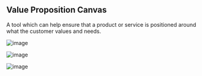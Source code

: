 Value Proposition Canvas
-----------------------------------------------
A tool which can help ensure that a product or service is positioned around what the customer values and needs.

![image](https://user-images.githubusercontent.com/77535395/122365917-4cbd3380-cf85-11eb-91c4-fe579b910fc8.png)

![image](https://user-images.githubusercontent.com/77535395/122365980-5a72b900-cf85-11eb-9fb4-6bc60186aaf3.png)

![image](https://user-images.githubusercontent.com/77535395/122366026-65c5e480-cf85-11eb-9e60-eb7768fe8f86.png)

